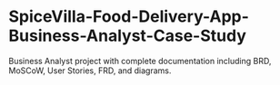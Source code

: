 # SpiceVilla-Food-Delivery-App-Business-Analyst-Case-Study
Business Analyst project with complete documentation including BRD, MoSCoW, User Stories, FRD, and diagrams.
